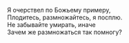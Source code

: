 Я очерствел по Божьему примеру,  
Плодитесь, размножайтесь, я посплю.  
Не забывайте умирать, иначе  
Зачем же размножаться так помногу?
